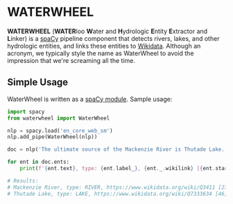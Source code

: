 # WATERWHEEL

**WATERWHEEL** (**WATER**loo **W**ater and **H**ydrologic **E**ntity **E**xtractor and **L**inker) is a [spaCy](https://spacy.io/) pipeline component that detects rivers, lakes, and other hydrologic entities, and links these entities to [Wikidata](https://www.wikidata.org/).
Although an acronym, we typically style the name as WaterWheel to avoid the impression that we're screaming all the time.

## Simple Usage

WaterWheel is written as a [spaCy module](https://spacy.io/).
Sample usage:

```python
import spacy
from waterwheel import WaterWheel

nlp = spacy.load('en_core_web_sm')
nlp.add_pipe(WaterWheel(nlp))

doc = nlp('The ultimate source of the Mackenzie River is Thutade Lake.')

for ent in doc.ents:
    print(f'{ent.text}, type: {ent.label_}, {ent._.wikilink} [{ent.start_char}, {ent.end_char}]')

# Results:
# Mackenzie River, type: RIVER, https://www.wikidata.org/wiki/Q3411 [27, 42]
# Thutade Lake, type: LAKE, https://www.wikidata.org/wiki/Q7333634 [46, 58]
```
